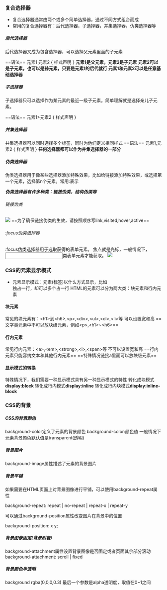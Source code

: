 ### 复合选择器
* 复合选择器通常由两个或多个简单选择器，通过不同方式组合而成
* 常用的复合选择器有：后代选择器，子选择器，并集选择器，伪类选择器等

##### 后代选择器
后代选择器又成为包含选择器，可以选择父元素里面的子元素

==语法==
    元素1 元素2 { 样式声明 }
**元素1是父元素，元素2是子元素**
**元素2可以是子元素，也可以是孙元素，只要是元素1的后代就行**
**元素1和元素2可以是任意基础选择器**

##### 子选择器
子选择器只可以选择作为某元素的最近一级子元素。简单理解就是选择亲儿子元素。

==语法==
    元素1>元素2 { 样式声明 }

##### 并集选择器
并集选择器可以同时选择多个标签，同时为他们定义相同样式
==语法==
    元素1,元素2 { 样式声明 }
**任何选择器都可以作为并集选择器的一部分**

##### 伪类选择器
伪类选择器用于像某些选择器添加特殊效果，比如给链接添加特殊效果，或选择第一个元素，选择第n个元素。常用:表示

***伪类选择器有许多种类：链接伪类，结构伪类等***
###### 链接伪类
![](../pictures/23.png)
==为了确保链接伪类的生效，请按照顺序写link,visited,hover,active==

###### :focus伪类选择器
:focus伪类选择器用于选取获得的表单元素。
焦点就是光标，一般情况下，<input>类表单元素才能获取。
![](../pictures/24.png)



### CSS的元素显示模式
* 元素显示模式：元素(标签)以什么方式显示，比如<div>独占一行，<span>却可以多个占一行
HTML的元素可以分为两大类：块元素和行内元素

 #### 块元素
 常见的块元素有：\<h1>到\<h6>,\<p>,\<div>,\<ul>,\<ol>,\<li>等
 可以设置宽和高
 ==文字类元素中不可以放块级元素，例如\<p>,\<h1>~\<h6>==

 #### 行内元素
 常见行内元素：\<a>,\<em>,\<strong>,\<i>,\<span>等
 不可以设置宽和高
 ==行内元素只能容纳文本和其他行内元素==
==特殊情况链接a里面可以放块级元素==
#### 显示模式的转换
特殊情况下，我们需要一种显示模式具有另一种显示模式的特性
转化成块模式**display:block**
转化成行内模式**display:inline**
转化成行内块模式**display:inline-block**


### CSS的背景
##### CSS的背景颜色
background-color定义了元素的背景颜色
    background-color:颜色值
一般情况下元素背景颜色默认值是transparent(透明)

##### 背景图片
background-image属性描述了元素的背景图片

##### 背景平铺
如果需要在HTML页面上对背景图像进行平铺，可以使用background-repeat属性

background-repeat: repeat | no-repeat | repeat-x | repeat-y

可以通过background-position属性改变图片在背景中的位置

background-position: x y;

##### 背景图像固定(背景附着)
background-attachment属性设置背景图像是否固定或者页面其余部分滚动
    background-attachment: scroll | fixed

##### 背景颜色半透明
background rgba(0,0,0,0.3)
最后一个参数是alpha透明度，取值在0~1之间









